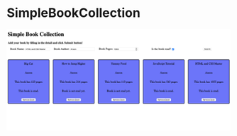 # SimpleBookCollection

![ScreenShot of SimpleBookCollection Page](https://raw.githubusercontent.com/anson923/SimpleBookCollection/main/SImpleBookCollectionPage.png)
